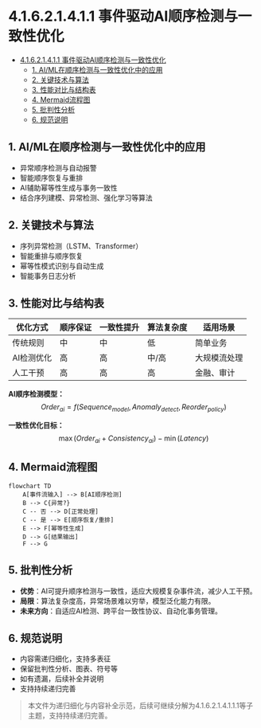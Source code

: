 # 4.1.6.2.1.4.1.1 事件驱动AI顺序检测与一致性优化


<!-- TOC START -->

- [4.1.6.2.1.4.1.1 事件驱动AI顺序检测与一致性优化](#41621411-事件驱动ai顺序检测与一致性优化)
  - [1. AI/ML在顺序检测与一致性优化中的应用](#1-aiml在顺序检测与一致性优化中的应用)
  - [2. 关键技术与算法](#2-关键技术与算法)
  - [3. 性能对比与结构表](#3-性能对比与结构表)
  - [4. Mermaid流程图](#4-mermaid流程图)
  - [5. 批判性分析](#5-批判性分析)
  - [6. 规范说明](#6-规范说明)

<!-- TOC END -->

## 1. AI/ML在顺序检测与一致性优化中的应用

- 异常顺序检测与自动报警
- 智能顺序恢复与重排
- AI辅助幂等性生成与事务一致性
- 结合序列建模、异常检测、强化学习等算法

## 2. 关键技术与算法

- 序列异常检测（LSTM、Transformer）
- 智能重排与顺序恢复
- 幂等性模式识别与自动生成
- 智能事务日志分析

## 3. 性能对比与结构表

| 优化方式   | 顺序保证 | 一致性提升 | 算法复杂度 | 适用场景         |
|------------|----------|------------|------------|------------------|
| 传统规则   | 中       | 中         | 低         | 简单业务         |
| AI检测优化 | 高       | 高         | 中/高      | 大规模流处理     |
| 人工干预   | 高       | 高         | 高         | 金融、审计       |

**AI顺序检测模型：**
$$Order_{ai} = f(Sequence_{model}, Anomaly_{detect}, Reorder_{policy})$$

**一致性优化目标：**
$$\max (Order_{ai} + Consistency_{ai}) - \min (Latency)$$

## 4. Mermaid流程图

```mermaid
flowchart TD
    A[事件流输入] --> B[AI顺序检测]
    B --> C{异常?}
    C -- 否 --> D[正常处理]
    C -- 是 --> E[顺序恢复/重排]
    E --> F[幂等性生成]
    D --> G[结果输出]
    F --> G
```

## 5. 批判性分析

- **优势**：AI可提升顺序检测与一致性，适应大规模复杂事件流，减少人工干预。
- **局限**：算法复杂度高，异常场景难以穷举，模型泛化能力有限。
- **未来方向**：自适应AI检测、跨平台一致性协议、自动化事务管理。

## 6. 规范说明

- 内容需递归细化，支持多表征
- 保留批判性分析、图表、符号等
- 如有遗漏，后续补全并说明
- 支持持续递归完善

> 本文件为递归细化与内容补全示范，后续可继续分解为4.1.6.2.1.4.1.1.1等子主题，支持持续递归完善。
